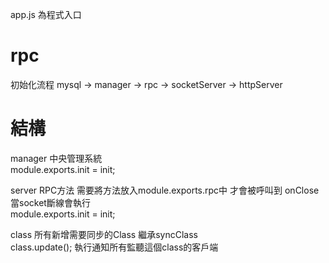 app.js 為程式入口
# rpc
初始化流程 mysql -> manager -> rpc -> socketServer -> httpServer
# 結構
manager 中央管理系統  
module.exports.init = init;   
  
server RPC方法 需要將方法放入module.exports.rpc中 才會被呼叫到 onClose 當socket斷線會執行  
module.exports.init = init;  
  
class 所有新增需要同步的Class 繼承syncClass  
class.update(); 執行通知所有監聽這個class的客戶端
